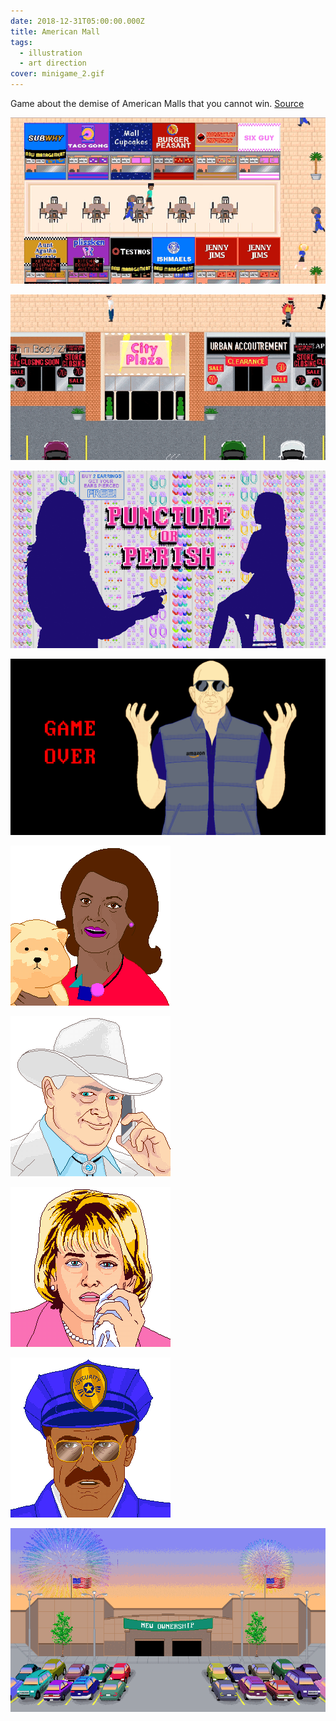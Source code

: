 ```yaml
---
date: 2018-12-31T05:00:00.000Z
title: American Mall
tags:
  - illustration
  - art direction
cover: minigame_2.gif
---
```

Game about the demise of American Malls that you cannot win. [Source](https://www.bloomberg.com/features/american-mall-game/)

![grab](02.gif "grab")



![grab](07.gif "grab")

![](minigame_1.png)

![bezos](gameover.gif "bezos")



![woman](player3_b.gif "woman")

![man](player4_b.gif "man")

![woman](concerned_parent.gif "woman")

![security](security.gif "security")

![grab](promo_animation.gif "grab")